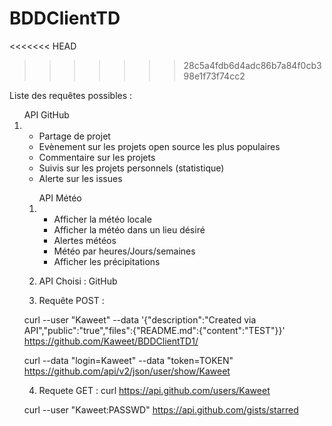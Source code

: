 # BDDClientTD 
<<<<<<< HEAD
>>>>>>> 28c5a4fdb6d4adc86b7a84f0cb398e1f73f74cc2

Liste des requêtes possibles :</br>
<ol>API GitHub
    <li>
        <ul>
            <li>Partage de projet</li>
            <li>Evènement sur les projets open source les plus populaires</li>
            <li>Commentaire sur les projets</li>
            <li>Suivis sur les projets personnels (statistique)</li>
            <li>Alerte sur les issues</li>
        </ul>
    </li>
<ol>API Météo
   <li>
       <ul>
           <li>Afficher la météo locale</li>
           <li>Afficher la météo dans un lieu désiré</li>
           <li>Alertes météos</li>
           <li>Météo par heures/Jours/semaines</li>
           <li>Afficher les précipitations</li>
       </ul>
   </li>
</ol>

2) API Choisi : GitHub

3) Requête POST :

curl --user "Kaweet" --data '{"description":"Created via API","public":"true","files":{"README.md":{"content":"TEST"}}' https://github.com/Kaweet/BDDClientTD1/

curl --data "login=Kaweet" --data "token=TOKEN" https://github.com/api/v2/json/user/show/Kaweet

4) Requete GET :
curl https://api.github.com/users/Kaweet

curl --user "Kaweet:PASSWD" https://api.github.com/gists/starred



</ol>